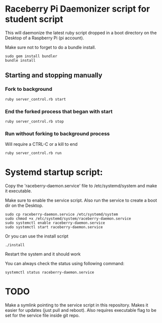# Raceberry Pi Daemonizer script for student script

This will daemonize the latest ruby script dropped in a boot directory on the Desktop of a Raspberry Pi (pi account).

Make sure not to forget to do a bundle install.

```shell
sudo gem install bundler
bundle install
```

## Starting and stopping manually

### Fork to background

```shell
ruby server_control.rb start
```

### End the forked process that began with start

```shell
ruby server_control.rb stop
```

### Run without forking to background process
Will require a CTRL-C or a kill to end

```shell
ruby server_control.rb run
```

# Systemd startup script:

Copy the 'raceberry-daemon.service' file to /etc/systemd/system and make it executable.

Make sure to enable the service script. Also run the service to create a boot dir on the Desktop.

```shell
sudo cp raceberry-daemon.service /etc/systemd/system
sudo chmod +x /etc/systemd/system/raceberry-daemon.service
sudo systemctl enable raceberry-daemon.service
sudo systemctl start raceberry-daemon.service
```

Or you can use the install script

```shell
./install
```

Restart the system and it should work

You can always check the status using following command:

```shell
systemctl status raceberry-daemon.service
```

# TODO

Make a symlink pointing to the service script in this repository. Makes it easier for updates (just pull and reboot). Also requires executable flag to be set for the service file inside git repo.